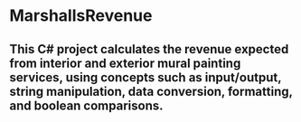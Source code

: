 # MarshallsRevenue
## This C# project calculates the revenue expected from interior and exterior mural painting services, using concepts such as input/output, string manipulation, data conversion, formatting, and boolean comparisons.
